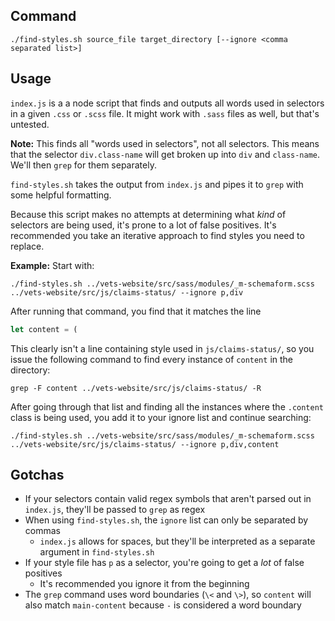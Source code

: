 ## Command
```
./find-styles.sh source_file target_directory [--ignore <comma separated list>]
```


## Usage
`index.js` is a a node script that finds and outputs all words used in selectors in a given `.css` or `.scss` file. It might work with `.sass` files as well, but that's untested.

**Note:** This finds all "words used in selectors", not all selectors. This means that the selector `div.class-name` will get broken up into `div` and `class-name`. We'll then `grep` for them separately.

`find-styles.sh` takes the output from `index.js` and pipes it to `grep` with some helpful formatting.

Because this script makes no attempts at determining what _kind_ of selectors are being used, it's prone to a lot of false positives. It's recommended you take an iterative approach to find styles you need to replace.

**Example:**
Start with:
```
./find-styles.sh ../vets-website/src/sass/modules/_m-schemaform.scss ../vets-website/src/js/claims-status/ --ignore p,div
```

After running that command, you find that it matches the line
```js
let content = (
```

This clearly isn't a line containing style used in `js/claims-status/`, so you issue the following command to find every instance of `content` in the directory:
```
grep -F content ../vets-website/src/js/claims-status/ -R
```

After going through that list and finding all the instances where the `.content` class is being used, you add it to your ignore list and continue searching:

```
./find-styles.sh ../vets-website/src/sass/modules/_m-schemaform.scss ../vets-website/src/js/claims-status/ --ignore p,div,content
```

## Gotchas
- If your selectors contain valid regex symbols that aren't parsed out in `index.js`, they'll be passed to `grep` as regex
- When using `find-styles.sh`, the `ignore` list can only be separated by commas
  - `index.js` allows for spaces, but they'll be interpreted as a separate argument in `find-styles.sh`
- If your style file has `p` as a selector, you're going to get a _lot_ of false positives
  - It's recommended you ignore it from the beginning
- The `grep` command uses word boundaries (`\<` and `\>`), so `content` will also match `main-content` because `-` is considered a word boundary

